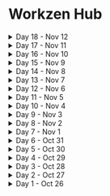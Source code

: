 # Workzen Hub

<details>
   <summary>Day 18 - Nov 12</summary>

   <!-- - <img align="center" src="https://raw.githubusercontent.com/rahuldkjain/github-profile-readme-generator/master/src/images/icons/Social/youtube.svg" height="15" width="15" />[ -->
      Youtube](https://youtu.be/n60Dn0UsbEk?si=_msXvtSDfa8hnGvg) - Array and Array methods
   - 🗞 [News](https://www.gadgetsnow.com/featured/explained-the-blue-vs-green-fight-between-apple-and-google/articleshow/105081508.cms?affid=tilltd&affExtParam2=flipkart_gn_web_slideshow) - The blue vs green fight between Apple and Google
   - 🧠 Facts - A day on Venus lasts longer than a year, it is 243 Earth days.
</details>

<details>
   <summary>Day 17 - Nov 11</summary>

   <!-- - <img align="center" src="https://raw.githubusercontent.com/rahuldkjain/github-profile-readme-generator/master/src/images/icons/Social/youtube.svg" height="15" width="15" />[ -->
      Youtube](https://youtu.be/n60Dn0UsbEk?si=_msXvtSDfa8hnGvg) - Array and Array methods
   - 🗞 [News](https://news.google.com/articles/CBMihQFodHRwczovL3d3dy5oaW5kdXN0YW50aW1lcy5jb20vdGVjaG5vbG9neS9jaGF0Z3B0LW1ha2Vycy12ZWlsZWQtY3Jpbmd5LWNoYXRib3QtZGlnLWF0LWVsb24tbXVzay1pdHMtbmFtZS1pcy1ncm9rLTEwMTY5OTY4ODI1MzY4NS5odG1s0gGJAWh0dHBzOi8vd3d3LmhpbmR1c3RhbnRpbWVzLmNvbS90ZWNobm9sb2d5L2NoYXRncHQtbWFrZXJzLXZlaWxlZC1jcmluZ3ktY2hhdGJvdC1kaWctYXQtZWxvbi1tdXNrLWl0cy1uYW1lLWlzLWdyb2stMTAxNjk5Njg4MjUzNjg1LWFtcC5odG1s?hl=en-IN&gl=IN&ceid=IN%3Aen) - ChatGPT maker's veiled 'cringy chatbot' dig at Elon Musk: ‘Its name is Grok’
   - 🧠 Facts - The name of the automotive company"Jeep" actually derives its name from the military term GP, which stands for General Purpose vehicles. 
</details>

<details>
   <summary>Day 16 - Nov 10</summary>

   - <img align="center" src="https://raw.githubusercontent.com/rahuldkjain/github-profile-readme-generator/master/src/images/icons/Social/youtube.svg" height="15" width="15" />[
      Youtube](https://youtu.be/n60Dn0UsbEk?si=_msXvtSDfa8hnGvg) - Array and Array methods
   - 🗞 [News](https://economictimes.indiatimes.com/tech/technology/apple-delays-work-on-next-years-iphone-mac-software-to-fix-bugs/articleshow/105048526.cms) - Apple delays work on next year’s iPhone, Mac software to fix bugs
   - 🧠 Facts - The world’s first animated feature film was made in Argentina
</details>


<details>
   <summary>Day 15 - Nov 9</summary>

   - <img align="center" src="https://raw.githubusercontent.com/rahuldkjain/github-profile-readme-generator/master/src/images/icons/Social/youtube.svg" height="15" width="15" />[
      Youtube](https://youtu.be/n60Dn0UsbEk?si=_msXvtSDfa8hnGvg) - Array and Array methods
   - 🗞 [News](https://news.google.com/articles/CCAiC1dmcjZBTzJQeEhrmAEB?hl=en-IN&gl=IN&ceid=IN%3Aen) - Disney+ Hotstar Loses 2.8 M Subscribers In Sep Quarter
   - 🧠 Facts - Greenland can't join FIFA because not enough grass grows there for a soccer field.

</details>

<details>
   <summary>Day 14 - Nov 8</summary>

   - <img align="center" src="https://raw.githubusercontent.com/rahuldkjain/github-profile-readme-generator/master/src/images/icons/Social/youtube.svg" height="15" width="15" />[
      Youtube](https://youtu.be/n60Dn0UsbEk?si=_msXvtSDfa8hnGvg) - Array and Array methods
   - 🗞 [News](https://www.msn.com/en-in/lifestyle/smart-living/i-m-a-former-google-recruiter-the-smartest-job-candidates-always-did-these-5-things-to-stand-out/ar-AA1jwGhv?ocid=msedgntp&cvid=efa91bf475eb47178fe82c644efa1073&ei=17) - The smartest job candidates always did these 5 things to stand out.
   - 🧠 Facts - pal·in·drome a word, phrase, or sequence that reads the same backward as forward, e.g., madam or nurses run..

</details>

<details>
   <summary>Day 13 - Nov 7</summary>

   - <img align="center" src="https://raw.githubusercontent.com/rahuldkjain/github-profile-readme-generator/master/src/images/icons/Social/youtube.svg" height="15" width="15" />[
      Youtube](https://youtu.be/n60Dn0UsbEk?si=_msXvtSDfa8hnGvg) - Array and Array methods
   - 🗞 [News](https://youtu.be/qdd2GZ0DVgc?si=EUJhf0K7OXAFwnE_) - Chat gpt 4 turbo dev day glimpse
   - 🧠 Facts - Cockamamie is an adjective used to describe something ridiculous, silly, or incredible.

</details>

<details>
   <summary>Day 12 - Nov 6</summary>

   - <img align="center" src="https://raw.githubusercontent.com/rahuldkjain/github-profile-readme-generator/master/src/images/icons/Social/youtube.svg" height="15" width="15" />[
      Youtube](https://youtu.be/vvanI8NRlSI?si=V_EbdmlMzFxkHuqN) - Functions / Methods
   - 🗞 [News](https://indianexpress.com/article/technology/artificial-intelligence/openai-devday-developers-conference-what-to-expect-where-to-watch-9015297/) - OpenAI’s first-ever developer conference tonight: What to expect and where to watch
   - 🧠 Facts - epitome - a perfect example of something.

</details>

<details>
   <summary>Day 11 - Nov 5</summary>

   - <img align="center" src="https://raw.githubusercontent.com/rahuldkjain/github-profile-readme-generator/master/src/images/icons/Social/youtube.svg" height="15" width="15" />[
      Youtube](https://youtu.be/mA23x39DjbI?si=ZM8nUaaGzvmtnwPw) - Switch / Nested conditions
   - 🗞 [News](https://www.livemint.com/companies/news/elon-musk-says-his-new-ai-bot-grok-will-have-sarcasm-and-access-to-x-information-11699179978073.html) -  Back
Elon Musk Says His New AI Bot ‘Grok’ Will Have Sarcasm and Access to X Information
   - 🧠 Facts -  Venezuela was the first country in the world to abolish the death penalty for all crimes, doing so by Constitution in 1863

</details>

<details>
   <summary>Day 10 - Nov 4</summary>

   - <img align="center" src="https://raw.githubusercontent.com/rahuldkjain/github-profile-readme-generator/master/src/images/icons/Social/youtube.svg" height="15" width="15" />[
      Youtube](https://youtu.be/mA23x39DjbI?si=fcnXF-hUj5cXeMQx) - Functions / Methods
   - 🗞 [News](https://www.news18.com/viral/haryana-pharma-company-gifts-cars-to-employees-on-diwali-honours-them-as-celebrities-8647921.html) - Haryana Pharma Company Gifts Cars to Employees on Diwali, Honours Them as 'Celebrities'
   - 🧠 Facts -  J is the last letter that was added to the English alphabet

</details>

<details>
   <summary>Day 9 - Nov 3</summary>

   - <img align="center" src="https://raw.githubusercontent.com/rahuldkjain/github-profile-readme-generator/master/src/images/icons/Social/youtube.svg" height="15" width="15" />[
      Youtube](https://youtu.be/ldYLYRNaucM?si=uVcqU3HrlJde24Wa) - Java
   - 🗞 [News](https://youtu.be/BF6lfPlAcgc?si=U5kfoX3k9BcFXGRV) - Tata Steel Posts Q2 Net Loss Bigger Than Estimate; But There Is A Silver Lining
   - 🧠 Facts -  Mosquitoes are attracted to certain colors.

</details>

<details>
   <summary>Day 8 - Nov 2</summary>

   - <img align="center" src="https://raw.githubusercontent.com/rahuldkjain/github-profile-readme-generator/master/src/images/icons/Social/youtube.svg" height="15" width="15" />[
      Youtube](https://youtu.be/TAtrPoaJ7gc?si=i_XohLcVBDQDvQJa) - Java
   - 🗞 [News](https://www.airtel.in/press-release/10-2023/airtel-in-partnership-with-ericsson-successfully-tests) - airtel-in-partnership-with-ericsson Test of Reduced Capability (RedCap) software on the Airtel 5G network.This will bring down complexity and extend the battery life of devices while delivering higher data speeds
   - 🧠 Facts - https://medium.com/thefreshwrites/conversions-and-promotions-in-java-d58959c994fa

</details>

<details>
   <summary>Day 7 - Nov 1</summary>

   - <img align="center" src="https://raw.githubusercontent.com/rahuldkjain/github-profile-readme-generator/master/src/images/icons/Social/youtube.svg" height="15" width="15" />[
      Youtube](https://youtube.com/shorts/Votsx3M1i24?si=R0va2eO30cOs9e_K) - Monotonic array
   - 🗞 [News](https://tech.hindustantimes.com/tech/news/cut-apple-scary-fast-event-was-shot-on-iphone-15-pro-max-to-launch-new-imac-macbook-pro-71698827210888.html) - Apple ‘Scary Fast’ event was shot on iPhone 15 Pro Max to launch new iMac, MacBook Pro
   - 🧠 Facts - Jira is the most popular software development project management application. The second most popular is Trello.

</details>

<details>
   <summary>Day 6 - Oct 31</summary>

   - <img align="center" src="https://raw.githubusercontent.com/rahuldkjain/github-profile-readme-generator/master/src/images/icons/Social/youtube.svg" height="15" width="15" />[
      Youtube](https://www.instagram.com/reel/Cy7m0LgrX9t/?igshid=MzRlODBiNWFlZA==) - Loader React
   - 🗞 [News](https://www.investopedia.com/personal-financial-management-pfm-5181311) - Getting started with personal finance
   - 🧠 Facts - A Petabyte is a lot of data - 1L GB = 1 Petabyte

</details>

<details>
   <summary>Day 5 - Oct 30</summary>

   - <img align="center" src="https://raw.githubusercontent.com/rahuldkjain/github-profile-readme-generator/master/src/images/icons/Social/youtube.svg" height="15" width="15" />[
      Youtube](https://youtube.com/shorts/q_nUHURoR24?si=LOPdatSx7vhhG2HC) - Avoid JS mistakes
   - 🗞 [News](https://www.bqprime.com/quarterly-earnings/tvs-motor-q2-results-profit-surges-32-on-higher-sales) - TVS Motor Q2 Results: Profit Surges 32% On Higher Sales
   - 🧠 Facts - In China being a professional Panda hugger is a viable career choice that can earn you up to 32,000$ yearly.

</details>

<details>
   <summary>Day 4 - Oct 29</summary>

   - <img align="center" src="https://raw.githubusercontent.com/rahuldkjain/github-profile-readme-generator/master/src/images/icons/Social/youtube.svg" height="15" width="15" />[
      Youtube](https://youtu.be/0r1SfRoLuzU?si=B24jYtFKdEsWwRTX) - Loops
   - 🗞 [News](https://youtube.com/shorts/hIiz8Km2tpo?si=xQk5pvL4eNaykJHr) - Google 5 intresting search
   - 🧠 Facts - It takes a drop of water 90 days to travel the entire Mississippi River

</details>

<details>
   <summary>Day 3 - Oct 28</summary>

   - <img align="center" src="https://raw.githubusercontent.com/rahuldkjain/github-profile-readme-generator/master/src/images/icons/Social/youtube.svg" height="15" width="15" />[
      Youtube](https://youtu.be/I5srDu75h_M?si=Gf17h7A7ZMRttsHZ) - Java Day 2 - If-else, Switch Break
   - 🗞 [News](https://www.strategyzer.com/library/spotify-business-model#:~:text=It%20uses%20a%20freemium%20revenue,keep%20its%20premium%20experience%20delightful.) - Spotify Buisness Model
   - 🧠 Facts - In China, roughly 20 million trees are chopped down every year to make disposable chopsticks

</details>

<details>
   <summary>Day 2 - Oct 27</summary>

   - <img align="center" src="https://raw.githubusercontent.com/rahuldkjain/github-profile-readme-generator/master/src/images/icons/Social/youtube.svg" height="15" width="15" />[
      Youtube](https://youtu.be/yRpLlJmRo2w?si=GwaKCMs-cOIyZJVM) - Java Day 1 - I/0
   - 🗞 [News](https://analyticsindiamag.com/why-is-everyone-making-genai-laptops/) - GenAI Laptops Future
   - 🧠 Facts - To prove that stomach ulcers are caused by bacteria, Barry Marshall drank broth filled with infectious bacteria, got ulcers, then cured himself with antibiotics. He won a Nobel Prize in 2005..

</details>

<details>
   <summary>Day 1 - Oct 26</summary>

   - <img align="center" src="https://raw.githubusercontent.com/rahuldkjain/github-profile-readme-generator/master/src/images/icons/Social/youtube.svg" height="15" width="15" />[
      Youtube](https://youtube.com/shorts/ilyWzhrV4o0?si=4pBSIgFNiq-tK1T2) - Js forloop and foreach loop
   - 🗞 [News](https://www.hindustantimes.com/business/adani-group-to-raise-4-billion-to-fund-green-hydrogen-plans-101698325168137.html) - Adani Group to raise $4 billion to fund green hydrogen plans
   - 🧠 Facts - NASA’s internet speed is 91 GB per second.

</details>
